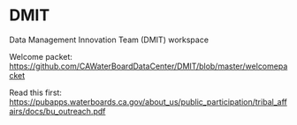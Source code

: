 # DMIT
Data Management Innovation Team (DMIT) workspace

Welcome packet: https://github.com/CAWaterBoardDataCenter/DMIT/blob/master/welcomepacket

Read this first: https://pubapps.waterboards.ca.gov/about_us/public_participation/tribal_affairs/docs/bu_outreach.pdf 
